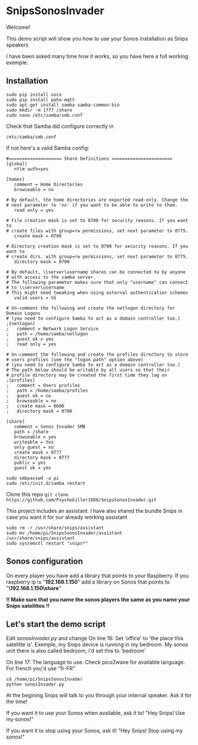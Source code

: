 # SnipsSonosInvader

Welcome!

This demo script will show you how to use your Sonos installation as Snips speakers

I have been asked many time how it works, so you have here a full working exemple.


## Installation
```
sudo pip install soco
sudo pip install paho-mqtt
sudo apt-get install samba samba-common-bin
sudo mkdir -m 1777 /share
sudo nano /etc/samba/smb.conf
```

Check that Samba did configure correctly in

```/etc/samba/smb.conf```

If not here's a valid Samba config:

```
#==================== Share Definitions =======================
[global]
   ntlm auth=yes

[homes]
   comment = Home Directories
   browseable = no

# By default, the home directories are exported read-only. Change the
# next parameter to 'no' if you want to be able to write to them.
   read only = yes

# File creation mask is set to 0700 for security reasons. If you want to
# create files with group=rw permissions, set next parameter to 0775.
   create mask = 0700

# Directory creation mask is set to 0700 for security reasons. If you want to
# create dirs. with group=rw permissions, set next parameter to 0775.
   directory mask = 0700

# By default, \\server\username shares can be connected to by anyone
# with access to the samba server.
# The following parameter makes sure that only "username" can connect
# to \\server\username
# This might need tweaking when using external authentication schemes
   valid users = %S

# Un-comment the following and create the netlogon directory for Domain Logons
# (you need to configure Samba to act as a domain controller too.)
;[netlogon]
;   comment = Network Logon Service
;   path = /home/samba/netlogon
;   guest ok = yes
;   read only = yes

# Un-comment the following and create the profiles directory to store
# users profiles (see the "logon path" option above)
# (you need to configure Samba to act as a domain controller too.)
# The path below should be writable by all users so that their
# profile directory may be created the first time they log on
;[profiles]
;   comment = Users profiles
;   path = /home/samba/profiles
;   guest ok = no
;   browseable = no
;   create mask = 0600
;   directory mask = 0700

[share]
   comment = Sonos Invader SMB
   path = /share
   browseable = yes
   writeable = Yes
   only guest = no
   create mask = 0777
   directory mask = 0777
   public = yes
   guest ok = yes
```

```
sudo smbpasswd -a pi
sudo /etc/init.d/samba restart
```

Clone this repo
```git clone https://github.com/Psychokiller1888/SnipsSonosInvader.git```

This project includes an assistant. I have also shared the bundle Snips in case you want it for our already working assistant

```
sudo rm -r /usr/share/snips/assistant
sudo mv /home/pi/SnipsSonosInvader/assistant /usr/share/snips/assistant
sudo systemctl restart "snips*"
```

## Sonos configuration
On every player you have add a library that points to your Raspberry. If you raspberry ip is "**192.168.1.150**" add a library on Sonos that points to "**\\192.168.1.150\share**"


**!! Make sure that you name the sonos players the same as you name your Snips satelittes !!**


## Let's start the demo script

Edit _sonosInvader.py_ and change
On line 16: Set 'office' to 'the place this satelitte is'. Exemple, my Snips device is running in my bedroom. My sonos unit there is also called bedroom, i'd set this to 'bedroom'

On line 17: The language to use. Check pico2wave for available language. For french you'd use "fr-FR"

```
cd /home/pi/SnipsSonosInvader
python sonosInvader.py
```

At the begining Snips will talk to you through your internal speaker. Ask it for the time!

If you want it to use your Sonos when available, ask it to! "Hey Snips! Use my sonos!"

If you want it to stop using your Sonos, ask it! "Hey Snips! Stop using my sonos!"
